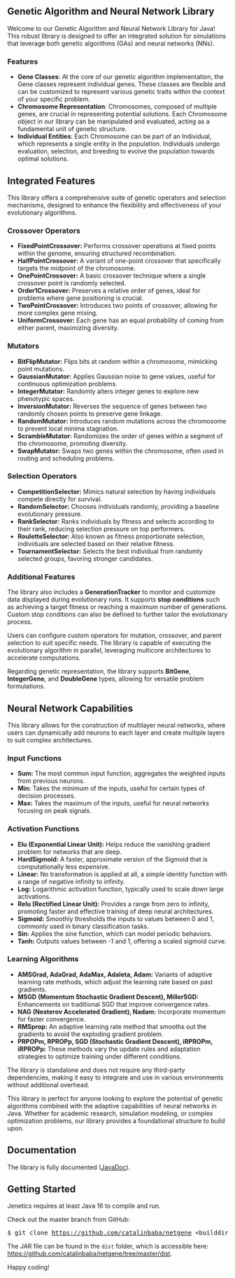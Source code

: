 <h2>Genetic Algorithm and Neural Network Library</h2>

<p>Welcome to our Genetic Algorithm and Neural Network Library for Java! This robust library is designed to offer an integrated solution for simulations that leverage both genetic algorithms (GAs) and neural networks (NNs).</p>

<h3>Features</h3>

<ul>
    <li><strong>Gene Classes</strong>: At the core of our genetic algorithm implementation, the Gene classes represent individual genes. These classes are flexible and can be customized to represent various genetic traits within the context of your specific problem.</li>
    <li><strong>Chromosome Representation</strong>: Chromosomes, composed of multiple genes, are crucial in representing potential solutions. Each Chromosome object in our library can be manipulated and evaluated, acting as a fundamental unit of genetic structure.</li>
    <li><strong>Individual Entities</strong>: Each Chromosome can be part of an Individual, which represents a single entity in the population. Individuals undergo evaluation, selection, and breeding to evolve the population towards optimal solutions.</li>
</ul>

<h2>Integrated Features</h2>

<p>This library offers a comprehensive suite of genetic operators and selection mechanisms, designed to enhance the flexibility and effectiveness of your evolutionary algorithms.</p>

<h3>Crossover Operators</h3>
<ul>
    <li><strong>FixedPointCrossover:</strong> Performs crossover operations at fixed points within the genome, ensuring structured recombination.</li>
    <li><strong>HalfPointCrossover:</strong> A variant of one-point crossover that specifically targets the midpoint of the chromosome.</li>
    <li><strong>OnePointCrossover:</strong> A basic crossover technique where a single crossover point is randomly selected.</li>
    <li><strong>Order1Crossover:</strong> Preserves a relative order of genes, ideal for problems where gene positioning is crucial.</li>
    <li><strong>TwoPointCrossover:</strong> Introduces two points of crossover, allowing for more complex gene mixing.</li>
    <li><strong>UniformCrossover:</strong> Each gene has an equal probability of coming from either parent, maximizing diversity.</li>
</ul>

<h3>Mutators</h3>
<ul>
    <li><strong>BitFlipMutator:</strong> Flips bits at random within a chromosome, mimicking point mutations.</li>
    <li><strong>GaussianMutator:</strong> Applies Gaussian noise to gene values, useful for continuous optimization problems.</li>
    <li><strong>IntegerMutator:</strong> Randomly alters integer genes to explore new phenotypic spaces.</li>
    <li><strong>InversionMutator:</strong> Reverses the sequence of genes between two randomly chosen points to preserve gene linkage.</li>
    <li><strong>RandomMutator:</strong> Introduces random mutations across the chromosome to prevent local minima stagnation.</li>
    <li><strong>ScrambleMutator:</strong> Randomizes the order of genes within a segment of the chromosome, promoting diversity.</li>
    <li><strong>SwapMutator:</strong> Swaps two genes within the chromosome, often used in routing and scheduling problems.</li>
</ul>

<h3>Selection Operators</h3>
<ul>
    <li><strong>CompetitionSelector:</strong> Mimics natural selection by having individuals compete directly for survival.</li>
    <li><strong>RandomSelector:</strong> Chooses individuals randomly, providing a baseline evolutionary pressure.</li>
    <li><strong>RankSelector:</strong> Ranks individuals by fitness and selects according to their rank, reducing selection pressure on top performers.</li>
    <li><strong>RouletteSelector:</strong> Also known as fitness proportionate selection, individuals are selected based on their relative fitness.</li>
    <li><strong>TournamentSelector:</strong> Selects the best individual from randomly selected groups, favoring stronger candidates.</li>
</ul>

<h3>Additional Features</h3>
<p>The library also includes a <strong>GenerationTracker</strong> to monitor and customize data displayed during evolutionary runs. It supports <strong>stop conditions</strong> such as achieving a target fitness or reaching a maximum number of generations. Custom stop conditions can also be defined to further tailor the evolutionary process.</p>

<p>Users can configure custom operators for mutation, crossover, and parent selection to suit specific needs. The library is capable of executing the evolutionary algorithm in parallel, leveraging multicore architectures to accelerate computations.</p>

<p>Regarding genetic representation, the library supports <strong>BitGene</strong>, <strong>IntegerGene</strong>, and <strong>DoubleGene</strong> types, allowing for versatile problem formulations.</p>

<h2>Neural Network Capabilities</h2>

<p>This library allows for the construction of multilayer neural networks, where users can dynamically add neurons to each layer and create multiple layers to suit complex architectures.</p>

<h3>Input Functions</h3>
<ul>
    <li><strong>Sum:</strong> The most common input function, aggregates the weighted inputs from previous neurons.</li>
    <li><strong>Min:</strong> Takes the minimum of the inputs, useful for certain types of decision processes.</li>
    <li><strong>Max:</strong> Takes the maximum of the inputs, useful for neural networks focusing on peak signals.</li>
</ul>

<h3>Activation Functions</h3>
<ul>
    <li><strong>Elu (Exponential Linear Unit):</strong> Helps reduce the vanishing gradient problem for networks that are deep.</li>
    <li><strong>HardSigmoid:</strong> A faster, approximate version of the Sigmoid that is computationally less expensive.</li>
    <li><strong>Linear:</strong> No transformation is applied at all, a simple identity function with a range of negative infinity to infinity.</li>
    <li><strong>Log:</strong> Logarithmic activation function, typically used to scale down large activations.</li>
    <li><strong>Relu (Rectified Linear Unit):</strong> Provides a range from zero to infinity, promoting faster and effective training of deep neural architectures.</li>
    <li><strong>Sigmoid:</strong> Smoothly thresholds the inputs to values between 0 and 1, commonly used in binary classification tasks.</li>
    <li><strong>Sin:</strong> Applies the sine function, which can model periodic behaviors.</li>
    <li><strong>Tanh:</strong> Outputs values between -1 and 1, offering a scaled sigmoid curve.</li>
</ul>

<h3>Learning Algorithms</h3>
<ul>
    <li><strong>AMSGrad, AdaGrad, AdaMax, Adaleta, Adam:</strong> Variants of adaptive learning rate methods, which adjust the learning rate based on past gradients.</li>
    <li><strong>MSGD (Momentum Stochastic Gradient Descent), MillerSGD:</strong> Enhancements on traditional SGD that improve convergence rates.</li>
    <li><strong>NAG (Nesterov Accelerated Gradient), Nadam:</strong> Incorporate momentum for faster convergence.</li>
    <li><strong>RMSprop:</strong> An adaptive learning rate method that smooths out the gradients to avoid the exploding gradient problem.</li>
    <li><strong>PRPOPm, RPROPp, SGD (Stochastic Gradient Descent), iRPROPm, iRPROPp:</strong> These methods vary the update rules and adaptation strategies to optimize training under different conditions.</li>
</ul>

<p>The library is standalone and does not require any third-party dependencies, making it easy to integrate and use in various environments without additional overhead.</p>


<p>This library is perfect for anyone looking to explore the potential of genetic algorithms combined with the adaptive capabilities of neural networks in Java. Whether for academic research, simulation modeling, or complex optimization problems, our library provides a foundational structure to build upon.</p>

<h2>Documentation</h2>

<p>The library is fully documented (<a href="https://github.com/catalinbaba/netgene/tree/master/dist/javadoc" target="_blank">JavaDoc</a>).</p>

<h2>Getting Started</h2>

<p>Jenetics requires at least Java 16 to compile and run.</p>

<p>Check out the master branch from GitHub:</p>

<pre>$ git clone <a href="https://github.com/catalinbaba/netgene">https://github.com/catalinbaba/netgene</a> &lt;builddir&gt;</pre>

<p>The JAR file can be found in the <code>dist</code> folder, which is accessible here: <a href="https://github.com/catalinbaba/netgene/tree/master/dist">https://github.com/catalinbaba/netgene/tree/master/dist</a>.</p>

<p>Happy coding!</p>
